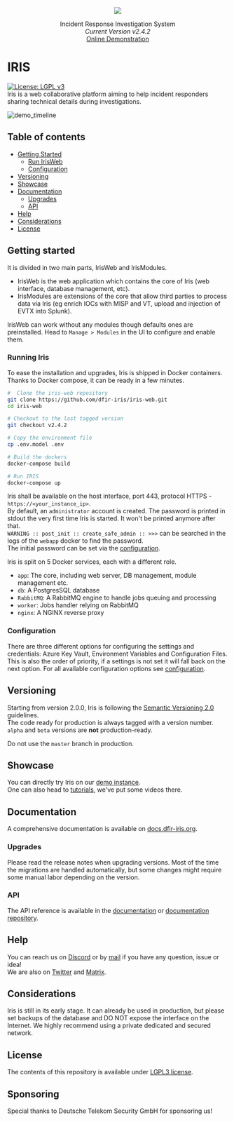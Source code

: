 
<p align="center">
    <img src="source/app/static/assets/img/logo.ico" />
</p>

<p align="center">
  Incident Response Investigation System
  <br>
  <i>Current Version v2.4.2</i>
  <br>
  <a href="https://v200.beta.dfir-iris.org">Online Demonstration</a>
</p>

# IRIS

[![License: LGPL v3](https://img.shields.io/badge/License-LGPL_v3-blue.svg)](./LICENSE.txt)   
Iris is a web collaborative platform aiming to help incident responders sharing technical details during investigations. 

![demo_timeline](img/timeline_speed.gif)

## Table of contents
- [Getting Started](#getting-started)
  - [Run IrisWeb](#run-irisweb)
  - [Configuration](#configuration)
- [Versioning](#versioning)
- [Showcase](#showcase)
- [Documentation](#documentation)
  - [Upgrades](#upgrades)
  - [API](#api)
- [Help](#help)
- [Considerations](#considerations)
- [License](#license)


## Getting started
It is divided in two main parts, IrisWeb and IrisModules.   
 - IrisWeb is the web application which contains the core of
Iris (web interface, database management, etc). 
 - IrisModules are extensions of the core that allow third parties to process
data via Iris (eg enrich IOCs with MISP and VT, upload and injection of EVTX into Splunk). 
 
IrisWeb can work without any modules though defaults ones are preinstalled. Head to ``Manage > Modules`` in the UI 
to configure and enable them. 

### Running Iris
To ease the installation and upgrades, Iris is shipped in Docker containers. Thanks to Docker compose, 
it can be ready in a few minutes.  

``` bash
#  Clone the iris-web repository
git clone https://github.com/dfir-iris/iris-web.git
cd iris-web

# Checkout to the last tagged version 
git checkout v2.4.2

# Copy the environment file 
cp .env.model .env

# Build the dockers
docker-compose build

# Run IRIS 
docker-compose up
```

Iris shall be available on the host interface, port 443, protocol HTTPS - ``https://<your_instance_ip>``.  
By default, an ``administrator`` account is created. The password is printed in stdout the very first time Iris is started. It won't be printed anymore after that.  
``WARNING :: post_init :: create_safe_admin :: >>>`` can be searched in the logs of the `webapp` docker to find the password.  
The initial password can be set via the [configuration](https://docs.dfir-iris.org/operations/configuration/).   

Iris is split on 5 Docker services, each with a different role.

- ``app``: The core, including web server, DB management, module management etc.
- ``db``: A PostgresSQL database
- ``RabbitMQ``: A RabbitMQ engine to handle jobs queuing and processing
- ``worker``: Jobs handler relying on RabbitMQ
- ``nginx``: A NGINX reverse proxy

### Configuration
There are three different options for configuring the settings and credentials: Azure Key Vault, Environment Variables and Configuration Files. This is also the order of priority, if a settings is not set it will fall back on the next option.
For all available configuration options see [configuration](https://docs.dfir-iris.org/operations/configuration/).

## Versioning
Starting from version 2.0.0, Iris is following the [Semantic Versioning 2.0](https://semver.org/) guidelines.   
The code ready for production is always tagged with a version number. 
``alpha`` and ``beta`` versions are **not** production-ready.  

Do not use the ``master`` branch in production. 

## Showcase
You can directly try Iris on our [demo instance](https://v200.beta.dfir-iris.org).  
One can also head to [tutorials](https://docs.dfir-iris.org/operations/tutorials/), we've put some videos there.  

## Documentation
A comprehensive documentation is available on [docs.dfir-iris.org](https://docs.dfir-iris.org).

### Upgrades
Please read the release notes when upgrading versions. Most of the time the migrations are handled automatically, but some
changes might require some manual labor depending on the version. 

### API
The API reference is available in the [documentation](https://docs.dfir-iris.org/operations/api/#references) or [documentation repository](https://github.com/dfir-iris/iris-doc-src).

## Help
You can reach us on [Discord](https://discord.gg/76tM6QUJza) or by [mail](mailto:contact@dfir-iris.org) if you have any question, issue or idea!   
We are also on [Twitter](https://twitter.com/dfir_iris) and [Matrix](https://matrix.to/#/#dfir-iris:matrix.org).  

## Considerations
Iris is still in its early stage. It can already be used in production, but please set backups of the database and DO NOT expose the interface on the Internet. We highly recommend using a private dedicated and secured network.

## License
The contents of this repository is available under [LGPL3 license](LICENSE.txt).

## Sponsoring
Special thanks to Deutsche Telekom Security GmbH for sponsoring us!


